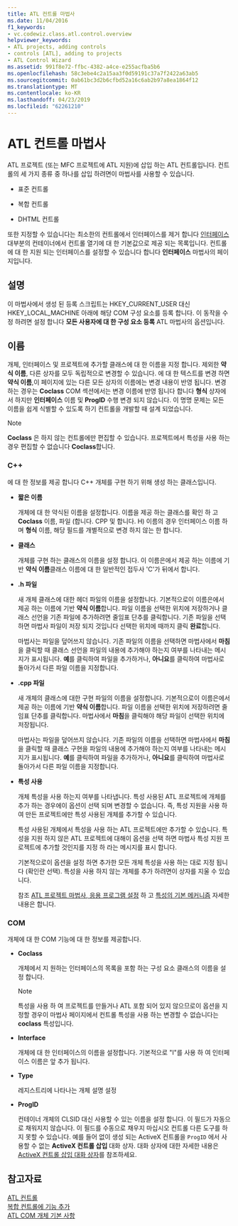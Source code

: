 ```yaml
---
title: ATL 컨트롤 마법사
ms.date: 11/04/2016
f1_keywords:
- vc.codewiz.class.atl.control.overview
helpviewer_keywords:
- ATL projects, adding controls
- controls [ATL], adding to projects
- ATL Control Wizard
ms.assetid: 991f8e72-ffbc-4382-a4ce-e255acfba5b6
ms.openlocfilehash: 58c3ebe4c2a15aa3f0d59191c37a7f2422a63ab5
ms.sourcegitcommit: 0ab61bc3d2b6cfbd52a16c6ab2b97a8ea1864f12
ms.translationtype: MT
ms.contentlocale: ko-KR
ms.lasthandoff: 04/23/2019
ms.locfileid: "62261210"
---
```

# <a name="atl-control-wizard"></a>ATL 컨트롤 마법사

ATL 프로젝트 (또는 MFC 프로젝트에 ATL 지원)에 삽입 하는 ATL 컨트롤입니다. 컨트롤의 세 가지 종류 중 하나를 삽입 하려면이 마법사를 사용할 수 있습니다.

- 표준 컨트롤

- 복합 컨트롤

- DHTML 컨트롤

또한 지정할 수 있습니다는 최소한의 컨트롤에서 인터페이스를 제거 합니다 [인터페이스](../../atl/reference/interfaces-atl-control-wizard.md) 대부분의 컨테이너에서 컨트롤 열기에 대 한 기본값으로 제공 되는 목록입니다. 컨트롤에 대 한 지원 되는 인터페이스를 설정할 수 있습니다 합니다 **인터페이스** 마법사의 페이지입니다.

## <a name="remarks"></a>설명

이 마법사에서 생성 된 등록 스크립트는 HKEY_CURRENT_USER 대신 HKEY_LOCAL_MACHINE 아래에 해당 COM 구성 요소를 등록 합니다. 이 동작을 수정 하려면 설정 합니다 **모든 사용자에 대 한 구성 요소 등록** ATL 마법사의 옵션입니다.

## <a name="names"></a>이름

개체, 인터페이스 및 프로젝트에 추가할 클래스에 대 한 이름을 지정 합니다. 제외한 **약식 이름**, 다른 상자를 모두 독립적으로 변경할 수 있습니다. 에 대 한 텍스트를 변경 하면 **약식 이름**,이 페이지에 있는 다른 모든 상자의 이름에는 변경 내용이 반영 됩니다. 변경 하는 경우는 **Coclass** COM 섹션에서는 변경 이름에 반영 됩니다 합니다 **형식** 상자에서 하지만 **인터페이스** 이름 및 **ProgID** 수행 변경 되지 않습니다. 이 명명 문제는 모든 이름을 쉽게 식별할 수 있도록 하기 컨트롤을 개발할 때 설계 되었습니다.

> [!NOTE]
>  **Coclass** 은 하지 않는 컨트롤에만 편집할 수 있습니다. 프로젝트에서 특성을 사용 하는 경우 편집할 수 없습니다 **Coclass**합니다.

### <a name="c"></a>C++

에 대 한 정보를 제공 합니다 C++ 개체를 구현 하기 위해 생성 하는 클래스입니다.

- **짧은 이름**

   개체에 대 한 약식된 이름을 설정합니다. 이름을 제공 하는 클래스를 확인 하 고 **Coclass** 이름, 파일 (합니다. CPP 및 합니다. H) 이름의 경우 인터페이스 이름 하며 **형식** 이름, 해당 필드를 개별적으로 변경 하지 않는 한 합니다.

- **클래스**

   개체를 구현 하는 클래스의 이름을 설정 합니다. 이 이름은에서 제공 하는 이름에 기반 **약식 이름**클래스 이름에 대 한 일반적인 접두사 'C'가 뒤에서 합니다.

- **.h 파일**

   새 개체 클래스에 대한 헤더 파일의 이름을 설정합니다. 기본적으로이 이름은에서 제공 하는 이름에 기반 **약식 이름**합니다. 파일 이름을 선택한 위치에 저장하거나 클래스 선언을 기존 파일에 추가하려면 줄임표 단추를 클릭합니다. 기존 파일을 선택 하면 마법사 파일이 저장 되지 것입니다 선택한 위치에 때까지 클릭 **완료**합니다.

   마법사는 파일을 덮어쓰지 않습니다. 기존 파일의 이름을 선택하면 마법사에서 **마침**을 클릭할 때 클래스 선언을 파일의 내용에 추가해야 하는지 여부를 나타내는 메시지가 표시됩니다. **예**를 클릭하여 파일을 추가하거나, **아니요**를 클릭하여 마법사로 돌아가서 다른 파일 이름을 지정합니다.

- **.cpp 파일**

   새 개체의 클래스에 대한 구현 파일의 이름을 설정합니다. 기본적으로이 이름은에서 제공 하는 이름에 기반 **약식 이름**합니다. 파일 이름을 선택한 위치에 저장하려면 줄임표 단추를 클릭합니다. 마법사에서 **마침**을 클릭해야 해당 파일이 선택한 위치에 저장됩니다.

   마법사는 파일을 덮어쓰지 않습니다. 기존 파일의 이름을 선택하면 마법사에서 **마침**을 클릭할 때 클래스 구현을 파일의 내용에 추가해야 하는지 여부를 나타내는 메시지가 표시됩니다. **예**를 클릭하여 파일을 추가하거나, **아니요**를 클릭하여 마법사로 돌아가서 다른 파일 이름을 지정합니다.

- **특성 사용**

   개체 특성을 사용 하는지 여부를 나타냅니다. 특성 사용된 ATL 프로젝트에 개체를 추가 하는 경우에이 옵션이 선택 되며 변경할 수 없습니다. 즉, 특성 지원을 사용 하 여 만든 프로젝트에만 특성 사용된 개체를 추가할 수 있습니다.

   특성 사용된 개체에서 특성을 사용 하는 ATL 프로젝트에만 추가할 수 있습니다. 특성을 지원 하지 않은 ATL 프로젝트에 대해이 옵션을 선택 하면 마법사 특성 지원 프로젝트에 추가할 것인지를 지정 하 라는 메시지를 표시 합니다.

   기본적으로이 옵션을 설정 하면 추가한 모든 개체 특성을 사용 하는 대로 지정 됩니다 (확인란 선택). 특성을 사용 하지 않는 개체를 추가 하려면이 상자를 지울 수 있습니다.

   참조 [ATL 프로젝트 마법사, 응용 프로그램 설정](../../atl/reference/application-settings-atl-project-wizard.md) 하 고 [특성의 기본 메커니즘](../../windows/basic-mechanics-of-attributes.md) 자세한 내용은 합니다.

### <a name="com"></a>COM

개체에 대 한 COM 기능에 대 한 정보를 제공합니다.

- **Coclass**

   개체에서 지 원하는 인터페이스의 목록을 포함 하는 구성 요소 클래스의 이름을 설정 합니다.

   > [!NOTE]
   > 특성을 사용 하 여 프로젝트를 만들거나 ATL 포함 되어 있지 않으므로이 옵션을 지정할 경우이 마법사 페이지에서 컨트롤 특성을 사용 하는 변경할 수 없습니다는 **coclass** 특성입니다.

- **Interface**

   개체에 대 한 인터페이스의 이름을 설정합니다. 기본적으로 "I"를 사용 하 여 인터페이스 이름은 앞 추가 됩니다.

- **Type**

   레지스트리에 나타나는 개체 설명 설정

- **ProgID**

   컨테이너 개체의 CLSID 대신 사용할 수 있는 이름을 설정 합니다. 이 필드가 자동으로 채워지지 않습니다. 이 필드를 수동으로 채우지 마십시오 컨트롤 다른 도구를 하지 못할 수 있습니다. 예를 들어 없이 생성 되는 ActiveX 컨트롤을 `ProgID` 에서 사용할 수 없는 **ActiveX 컨트롤 삽입** 대화 상자. 대화 상자에 대한 자세한 내용은 [ActiveX 컨트롤 삽입 대화 상자](../../windows/insert-activex-control-dialog-box.md)를 참조하세요.

## <a name="see-also"></a>참고자료

[ATL 컨트롤](../../atl/reference/adding-an-atl-control.md)<br/>
[복합 컨트롤에 기능 추가](../../atl/adding-functionality-to-the-composite-control.md)<br/>
[ATL COM 개체 기본 사항](../../atl/fundamentals-of-atl-com-objects.md)
